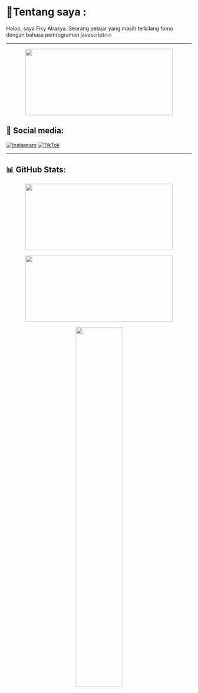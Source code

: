 <h1>💫Tentang saya : </h1>


Haloo, saya Fiky Alrasya. Seorang pelajar yang masih terbilang fomo dengan bahasa pemrograman javascript🔥🔥

---
<p align="center">
  <img src="https://scontent.fjog3-1.fna.fbcdn.net/v/t39.30808-6/491723020_1235214471501354_4431859504111291848_n.jpg?stp=dst-jpg_p526x296_tt6&_nc_cat=103&ccb=1-7&_nc_sid=833d8c&_nc_ohc=ROkGldhhyGIQ7kNvwGB0-fY&_nc_oc=AdnSBzvZsaMsEzg2A7n3RtJIbsEUlWNGxtAVN_hoPMR-yZ4ta8DE38gyqFoaz7lZ650&_nc_zt=23&_nc_ht=scontent.fjog3-1.fna&_nc_gid=kRYbx6cetQcHlhNs14CTMw&oh=00_AfNXwjjHjWJWKru37gq8ancSzchR6ARdWn0vhylc-2RCFw&oe=6860BB16" width="400" height="180" />
</p>


## 🔗 Social media:
[![Instagram](https://img.shields.io/badge/-Instagram-E4405F?style=flat-square&logo=instagram&logoColor=white)](https://instagram.com/kyyntseph)
[![TikTok](https://img.shields.io/badge/-TikTok-000000?style=flat-square&logo=tiktok&logoColor=white)](https://tiktok.com/@razzkyy.98)


---


## 📊 GitHub Stats:

<p align="center">
  <img src="https://github-readme-stats.vercel.app/api?username=KyyTzy09&show_icons=true&theme=dark&hide_border=true" width="400" height="180" />
</p>

<p align="center">
  <img src="https://github-readme-streak-stats.herokuapp.com/?user=KyyTzy09&theme=dark&hide_border=true" width="400" height="180" />
</p>

<p align="center">
  <img src="https://github-readme-stats.vercel.app/api/top-langs/?username=KyyTzy09&layout=compact&theme=dark&hide_border=true" width="50%" />
</p>
